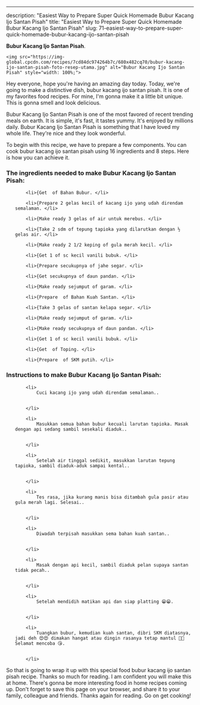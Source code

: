 ---
description: "Easiest Way to Prepare Super Quick Homemade Bubur Kacang Ijo Santan Pisah"
title: "Easiest Way to Prepare Super Quick Homemade Bubur Kacang Ijo Santan Pisah"
slug: 71-easiest-way-to-prepare-super-quick-homemade-bubur-kacang-ijo-santan-pisah

<p>
	<strong>Bubur Kacang Ijo Santan Pisah</strong>. 
	
</p>
<p>
	
	<img src="https://img-global.cpcdn.com/recipes/7cd84dc974264b7c/680x482cq70/bubur-kacang-ijo-santan-pisah-foto-resep-utama.jpg" alt="Bubur Kacang Ijo Santan Pisah" style="width: 100%;">
	
	
</p>
<p>
	Hey everyone, hope you're having an amazing day today. Today, we're going to make a distinctive dish, bubur kacang ijo santan pisah. It is one of my favorites food recipes. For mine, I'm gonna make it a little bit unique. This is gonna smell and look delicious.
</p>
	
<p>
	Bubur Kacang Ijo Santan Pisah is one of the most favored of recent trending meals on earth. It is simple, it's fast, it tastes yummy. It's enjoyed by millions daily. Bubur Kacang Ijo Santan Pisah is something that I have loved my whole life. They're nice and they look wonderful.
</p>
<p>
	
</p>

<p>
To begin with this recipe, we have to prepare a few components. You can cook bubur kacang ijo santan pisah using 16 ingredients and 8 steps. Here is how you can achieve it.
</p>

<h3>The ingredients needed to make Bubur Kacang Ijo Santan Pisah:</h3>

<ol>
	
		<li>{Get  of Bahan Bubur. </li>
	
		<li>{Prepare 2 gelas kecil of kacang ijo yang udah direndam semalaman. </li>
	
		<li>{Make ready 3 gelas of air untuk merebus. </li>
	
		<li>{Take 2 sdm of tepung tapioka yang dilarutkan dengan ½ gelas air. </li>
	
		<li>{Make ready 2 1/2 keping of gula merah kecil. </li>
	
		<li>{Get 1 of sc kecil vanili bubuk. </li>
	
		<li>{Prepare secukupnya of jahe segar. </li>
	
		<li>{Get secukupnya of daun pandan. </li>
	
		<li>{Make ready sejumput of garam. </li>
	
		<li>{Prepare  of Bahan Kuah Santan. </li>
	
		<li>{Take 3 gelas of santan kelapa segar. </li>
	
		<li>{Make ready sejumput of garam. </li>
	
		<li>{Make ready secukupnya of daun pandan. </li>
	
		<li>{Get 1 of sc kecil vanili bubuk. </li>
	
		<li>{Get  of Toping. </li>
	
		<li>{Prepare  of SKM putih. </li>
	
</ol>
<p>
	
</p>

<h3>Instructions to make Bubur Kacang Ijo Santan Pisah:</h3>

<ol>
	
		<li>
			Cuci kacang ijo yang udah direndam semalaman..
			
			
		</li>
	
		<li>
			Masukkan semua bahan bubur kecuali larutan tapioka. Masak dengan api sedang sambil sesekali diaduk..
			
			
		</li>
	
		<li>
			Setelah air tinggal sedikit, masukkan larutan tepung tapioka, sambil diaduk-aduk sampai kental..
			
			
		</li>
	
		<li>
			Tes rasa, jika kurang manis bisa ditambah gula pasir atau gula merah lagi. Selesai..
			
			
		</li>
	
		<li>
			Diwadah terpisah masukkan sema bahan kuah santan..
			
			
		</li>
	
		<li>
			Masak dengan api kecil, sambil diaduk pelan supaya santan tidak pecah..
			
			
		</li>
	
		<li>
			Setelah mendidih matikan api dan siap platting 😁😁.
			
			
		</li>
	
		<li>
			Tuangkan bubur, kemudian kuah santan, dibri SKM diatasnya, jadi deh 😍😍 dimakan hangat atau dingin rasanya tetap mantul 💚💚 Selamat mencoba 😘.
			
			
		</li>
	
</ol>

<p>
	
</p>

<p>
	So that is going to wrap it up with this special food bubur kacang ijo santan pisah recipe. Thanks so much for reading. I am confident you will make this at home. There's gonna be more interesting food in home recipes coming up. Don't forget to save this page on your browser, and share it to your family, colleague and friends. Thanks again for reading. Go on get cooking!
</p>
